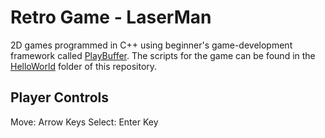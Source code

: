 # Retro Game - LaserMan

2D games programmed in C++ using beginner's game-development framework called [PlayBuffer](https://github.com/sumo-digital-academy/playbuffer). The scripts for the game can be found in the [HelloWorld](../HelloWorld) folder of this repository. 

## Player Controls
Move: Arrow Keys
Select: Enter Key
